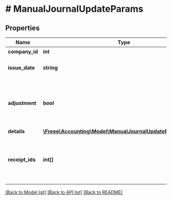 # # ManualJournalUpdateParams

## Properties

Name | Type | Description | Notes
------------ | ------------- | ------------- | -------------
**company_id** | **int** | 事業所ID |
**issue_date** | **string** | 発生日 (yyyy-mm-dd) |
**adjustment** | **bool** | 決算整理仕訳フラグ（falseまたは未指定の場合: 日常仕訳） | [optional]
**details** | [**\Freee\Accounting\Model\ManualJournalUpdateParamsDetails[]**](ManualJournalUpdateParamsDetails.md) |  |
**receipt_ids** | **int[]** | 証憑ファイルID（ファイルボックスのファイルID）（配列） | [optional]

[[Back to Model list]](../../README.md#models) [[Back to API list]](../../README.md#endpoints) [[Back to README]](../../README.md)
